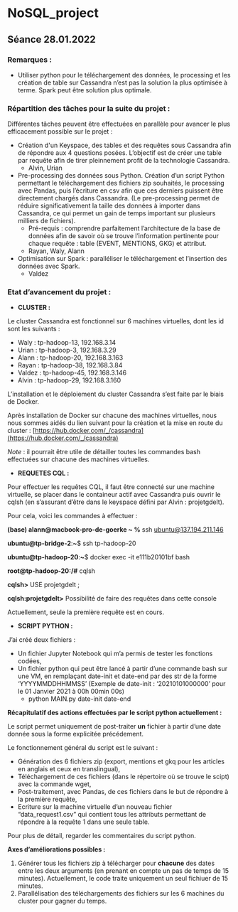 # NoSQL_project

## Séance 28.01.2022

### Remarques :

- Utiliser python pour le téléchargement des données, le processing et les création de table sur Cassandra n’est pas la solution la plus optimisée à terme. Spark peut être solution plus optimale.

### Répartition des tâches pour la suite du projet :

Différentes tâches peuvent être effectuées en parallèle pour avancer le plus efficacement possible sur le projet :

- Création d'un Keyspace, des tables et des requêtes sous Cassandra afin de répondre aux 4 questions posées. L’objectif est de créer une table par requête afin de tirer pleinnement profit de la technologie Cassandra.
    - Alvin, Urian
- Pre-processing des données sous Python. Création d’un script Python permettant le téléchargement des fichiers zip souhaités, le processing avec Pandas, puis l’écriture en csv afin que ces derniers puissent être directement chargés dans Cassandra. (Le pre-processing permet de réduire significativement la taille des données à importer dans Cassandra, ce qui permet un gain de temps important sur plusieurs milliers de fichiers).
    - Pré-requis : comprendre parfaitement l’architecture de la base de données afin de savoir où se trouve l’information pertinente pour chaque requête : table (EVENT, MENTIONS, GKG) et attribut.
    - Rayan, Waly, Alann
- Optimisation sur Spark : paralléliser le téléchargement et l’insertion des données avec Spark.
    - Valdez

### Etat d’avancement du projet :

- **CLUSTER :**

Le cluster Cassandra est fonctionnel sur 6 machines virtuelles, dont les id sont les suivants :

- Waly : tp-hadoop-13, 192.168.3.14
- Urian : tp-hadoop-3, 192.168.3.29
- Alann : tp-hadoop-20, 192.168.3.163
- Rayan : tp-hadoop-38, 192.168.3.84
- Valdez : tp-hadoop-45, 192.168.3.146
- Alvin : tp-hadoop-29, 192.168.3.160

L’installation et le déploiement du cluster Cassandra s’est faite par le biais de Docker.

Après installation de Docker sur chacune des machines virtuelles, nous nous sommes aidés du lien suivant pour la création et la mise en route du cluster : [https://hub.docker.com/_/cassandra](https://hub.docker.com/_/cassandra)

*Note* : il pourrait être utile de détailler toutes les commandes bash effectuées sur chacune des machines virtuelles.

- **REQUETES CQL :**

Pour effectuer les requêtes CQL, il faut être connecté sur une machine virtuelle, se placer dans le containeur actif avec Cassandra puis ouvrir le cqlsh (en s’assurant d’être dans le keyspace défini par Alvin : projetgdelt).

Pour cela, voici les commandes à effectuer :

**(base) alann@macbook-pro-de-goerke ~ %** ssh ubuntu@137.194.211.146

**ubuntu@tp-bridge-2**:**~**$ ssh tp-hadoop-20

**ubuntu@tp-hadoop-20**:**~**$ docker exec -it e111b20101bf bash

**root@tp-hadoop-20:/#** cqlsh

**cqlsh>** USE projetgdelt ;

**cqlsh:projetgdelt>** Possibilité de faire des requêtes dans cette console

Actuellement, seule la première requête est en cours.


- **SCRIPT PYTHON :**

J’ai créé deux fichiers :

- Un fichier Jupyter Notebook qui m’a permis de tester les fonctions codées,
- Un fichier python qui peut être lancé à partir d’une commande bash sur une VM, en remplaçant date-init et date-end par des str de la forme ‘YYYYMMDDHHMMSS’ (Exemple de date-init : ‘20210101000000’ pour le 01 Janvier 2021 à 00h 00min 00s)
    - python MAIN.py date-init date-end

**Récapitulatif des actions effectuées par le script python actuellement :**

Le script permet uniquement de post-traiter **un** fichier à partir d’une date donnée sous la forme explicitée précédement.

Le fonctionnement général du script est le suivant :

- Génération des 6 fichiers zip (export, mentions et gkq pour les articles en anglais et ceux en translingual),
- Téléchargement de ces fichiers (dans le répertoire où se trouve le scipt) avec la commande wget,
- Post-traitement, avec Pandas, de ces fichiers dans le but de répondre à la première requête,
- Ecriture sur la machine virtuelle d’un nouveau fichier “data_request1.csv” qui contient tous les attributs permettant de répondre à la requête 1 dans une seule table.

Pour plus de détail, regarder les commentaires du script python.

**Axes d’améliorations possibles :**

1. Générer tous les fichiers zip à télécharger pour **chacune** des dates entre les deux arguments (en prenant en compte un pas de temps de 15 minutes). Actuellement, le code traite uniquement un seul fichiuer de 15 minutes.
2. Parallélisation des téléchargements des fichiers sur les 6 machines du cluster pour gagner du temps.
